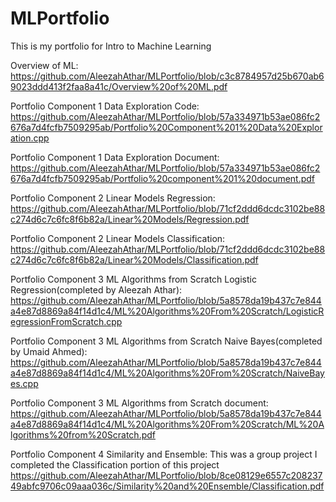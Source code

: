 # MLPortfolio
This is my portfolio for Intro to Machine Learning 

Overview of ML: https://github.com/AleezahAthar/MLPortfolio/blob/c3c8784957d25b670ab69023ddd413f2faa8a41c/Overview%20of%20ML.pdf

Portfolio Component 1 Data Exploration Code: 
https://github.com/AleezahAthar/MLPortfolio/blob/57a334971b53ae086fc2676a7d4fcfb7509295ab/Portfolio%20Component%201%20Data%20Exploration.cpp

Portfolio Component 1 Data Exploration Document: 
https://github.com/AleezahAthar/MLPortfolio/blob/57a334971b53ae086fc2676a7d4fcfb7509295ab/Portfolio%20component%201%20document.pdf

Portfolio Component 2 Linear Models Regression: 
https://github.com/AleezahAthar/MLPortfolio/blob/71cf2ddd6dcdc3102be88c274d6c7c6fc8f6b82a/Linear%20Models/Regression.pdf

Portfolio Component 2 Linear Models Classification: 
https://github.com/AleezahAthar/MLPortfolio/blob/71cf2ddd6dcdc3102be88c274d6c7c6fc8f6b82a/Linear%20Models/Classification.pdf

Portfolio Component 3 ML Algorithms from Scratch Logistic Regression(completed by Aleezah Athar):
https://github.com/AleezahAthar/MLPortfolio/blob/5a8578da19b437c7e844a4e87d8869a84f14d1c4/ML%20Algorithms%20From%20Scratch/LogisticRegressionFromScratch.cpp

Portfolio Component 3 ML Algorithms from Scratch Naive Bayes(completed by Umaid Ahmed):
https://github.com/AleezahAthar/MLPortfolio/blob/5a8578da19b437c7e844a4e87d8869a84f14d1c4/ML%20Algorithms%20From%20Scratch/NaiveBayes.cpp

Portfolio Component 3 ML Algorithms from Scratch document:
https://github.com/AleezahAthar/MLPortfolio/blob/5a8578da19b437c7e844a4e87d8869a84f14d1c4/ML%20Algorithms%20From%20Scratch/ML%20Algorithms%20from%20Scratch.pdf

Portfolio Component 4 Similarity and Ensemble:
This was a group project 
I completed the Classification portion of this project https://github.com/AleezahAthar/MLPortfolio/blob/8ce08129e6557c20823749abfc9706c09aaa036c/Similarity%20and%20Ensemble/Classification.pdf



